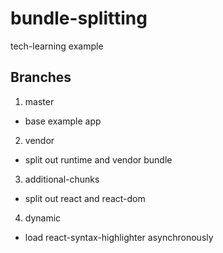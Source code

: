 # bundle-splitting
tech-learning example

## Branches
1. master
  * base example app
2. vendor
  * split out runtime and vendor bundle
3. additional-chunks
  * split out react and react-dom
4. dynamic
  * load react-syntax-highlighter asynchronously
